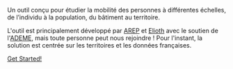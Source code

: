 Un outil conçu pour étudier la mobilité des personnes à différentes échelles, de l’individu à la population, du bâtiment au territoire.

L'outil est principalement développé par [AREP](https://arep.fr) et [Elioth](https://elioth.com/) avec le soutien de l'[ADEME](https://wiki.resilience-territoire.ademe.fr/wiki/Mobility), mais toute personne peut nous rejoindre !
Pour l'instant, la solution est centrée sur les territoires et les données françaises.

<div class="get-started-wrap">
  <a class="btn btn-success btn-lg get-started-btn" href="https://github.com/mobility-team/mobility">Get Started!</a>
</div>
